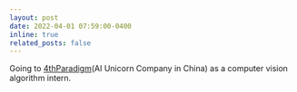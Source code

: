 ```yaml
---
layout: post
date: 2022-04-01 07:59:00-0400
inline: true
related_posts: false
---
```


Going to [4thParadigm](https://en.4paradigm.com/index.html)(AI Unicorn Company in China) as a computer vision algorithm intern.